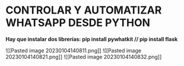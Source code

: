# CONTROLAR Y AUTOMATIZAR WHATSAPP DESDE PYTHON
**Hay que instalar dos librerías: pip install pywhatkit // pip install flask**

![[Pasted image 20230104140811.png]]
![[Pasted image 20230104140821.png]]
![[Pasted image 20230104140832.png]]
